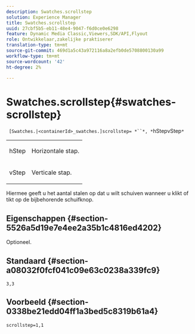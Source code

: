 ```yaml
---
description: Swatches.scrollstep
solution: Experience Manager
title: Swatches.scrollstep
uuid: 27cbf5b5-eb11-48e4-9047-f6d0ce0e6298
feature: Dynamic Media Classic,Viewers,SDK/API,Flyout
role: Ontwikkelaar,zakelijke praktiserer
translation-type: tm+mt
source-git-commit: 469d1a5c43a972116a8a2efb0de5708800130a99
workflow-type: tm+mt
source-wordcount: '42'
ht-degree: 2%

---
```



# Swatches.scrollstep{#swatches-scrollstep}

` [Swatches.|<containerId>_swatches.]scrollstep= *``*, *`hStepvStep`*`

<table id="table_DC890B3CAB6847318081AC74424147B9"> 
 <tbody> 
  <tr> 
   <td> <p> <span class="codeph"> <span class="varname"> hStep</span> </span> </p> </td> 
   <td> <p>Horizontale stap. </p> </td> 
  </tr> 
  <tr> 
   <td> <p> <span class="codeph"> <span class="varname"> vStep</span> </span> </p> </td> 
   <td> <p>Verticale stap. </p> </td> 
  </tr> 
 </tbody> 
</table>

Hiermee geeft u het aantal stalen op dat u wilt schuiven wanneer u klikt of tikt op de bijbehorende schuifknop.

## Eigenschappen {#section-5526a5d19e7e4ee2a35b1c4816ed4202}

Optioneel.

## Standaard {#section-a08032f0fcf041c09e63c0238a339fc9}

`3,3`

## Voorbeeld {#section-0338be21edd04ff1a3bed5c8319b61a4}

`scrollstep=1,1`
